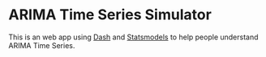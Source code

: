 # ARIMA Time Series Simulator

This is an web app using [Dash](https://dash.plotly.com/) and
[Statsmodels](https://www.statsmodels.org/)
to help people understand ARIMA Time Series.




